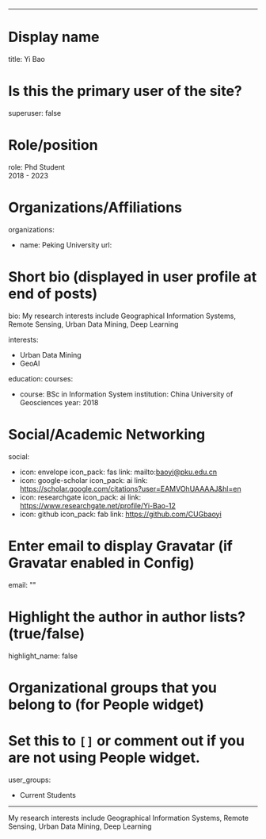 
---
# Display name
title: Yi Bao

# Is this the primary user of the site?
superuser: false

# Role/position
role: Phd Student<br>2018 - 2023</br>

# Organizations/Affiliations
organizations:
- name: Peking University
  url: 

# Short bio (displayed in user profile at end of posts)
bio: My research interests include Geographical Information Systems, Remote Sensing, Urban Data Mining, Deep Learning

interests:
  - Urban Data Mining
  - GeoAI


education:
  courses:
  - course: BSc in Information System
    institution: China University of Geosciences
    year: 2018


# Social/Academic Networking
social:
  - icon: envelope
    icon_pack: fas
    link: mailto:baoyi@pku.edu.cn
  - icon: google-scholar
    icon_pack: ai
    link: https://scholar.google.com/citations?user=EAMVOhUAAAAJ&hl=en
  - icon: researchgate
    icon_pack: ai
    link: https://www.researchgate.net/profile/Yi-Bao-12
  - icon: github
    icon_pack: fab
    link: https://github.com/CUGbaoyi


# Enter email to display Gravatar (if Gravatar enabled in Config)
email: ""

# Highlight the author in author lists? (true/false)
highlight_name: false

# Organizational groups that you belong to (for People widget)
#   Set this to `[]` or comment out if you are not using People widget.
user_groups:
- Current Students
---
My research interests include Geographical Information Systems, Remote Sensing, Urban Data Mining, Deep Learning
